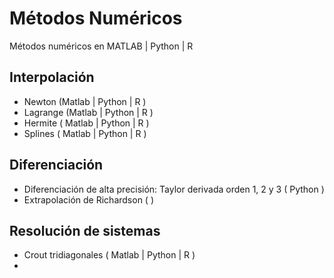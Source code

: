 # Métodos Numéricos

Métodos numéricos en MATLAB | Python | R

## Interpolación

  - Newton (Matlab | Python | R )
  - Lagrange (Matlab | Python | R )
  - Hermite ( Matlab | Python | R )
  - Splines ( Matlab | Python | R )

## Diferenciación
  
  - Diferenciación de alta precisión: Taylor derivada orden 1, 2 y 3 ( Python )
  - Extrapolación de Richardson (  )

## Resolución de sistemas

  - Crout tridiagonales ( Matlab | Python | R )
  - 